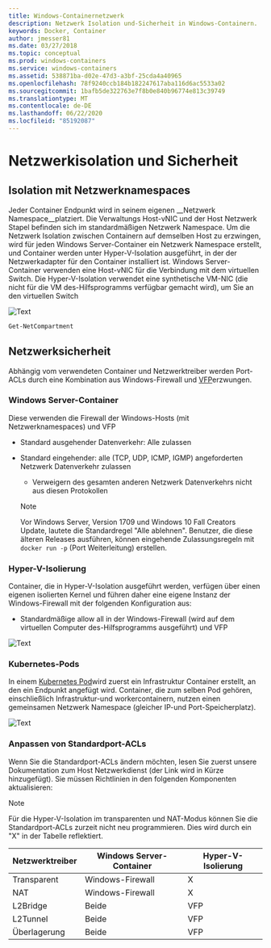 ```yaml
---
title: Windows-Containernetzwerk
description: Netzwerk Isolation und-Sicherheit in Windows-Containern.
keywords: Docker, Container
author: jmesser81
ms.date: 03/27/2018
ms.topic: conceptual
ms.prod: windows-containers
ms.service: windows-containers
ms.assetid: 538871ba-d02e-47d3-a3bf-25cda4a40965
ms.openlocfilehash: 78f9240ccb184b182247617aba116d6ac5533a02
ms.sourcegitcommit: 1bafb5de322763e7f8b0e840b96774e813c39749
ms.translationtype: MT
ms.contentlocale: de-DE
ms.lasthandoff: 06/22/2020
ms.locfileid: "85192087"
---
```

# <a name="network-isolation-and-security"></a>Netzwerkisolation und Sicherheit

## <a name="isolation-with-network-namespaces"></a>Isolation mit Netzwerknamespaces

Jeder Container Endpunkt wird in seinem eigenen __Netzwerk Namespace__platziert. Die Verwaltungs Host-vNIC und der Host Netzwerk Stapel befinden sich im standardmäßigen Netzwerk Namespace. Um die Netzwerk Isolation zwischen Containern auf demselben Host zu erzwingen, wird für jeden Windows Server-Container ein Netzwerk Namespace erstellt, und Container werden unter Hyper-V-Isolation ausgeführt, in der der Netzwerkadapter für den Container installiert ist. Windows Server-Container verwenden eine Host-vNIC für die Verbindung mit dem virtuellen Switch. Die Hyper-V-Isolation verwendet eine synthetische VM-NIC (die nicht für die VM des-Hilfsprogramms verfügbar gemacht wird), um Sie an den virtuellen Switch

![Text](media/network-compartment-visual.png)

```powershell
Get-NetCompartment
```

## <a name="network-security"></a>Netzwerksicherheit

Abhängig vom verwendeten Container und Netzwerktreiber werden Port-ACLs durch eine Kombination aus Windows-Firewall und [VFP](https://www.microsoft.com/research/project/azure-virtual-filtering-platform/)erzwungen.

### <a name="windows-server-containers"></a>Windows Server-Container

Diese verwenden die Firewall der Windows-Hosts (mit Netzwerknamespaces) und VFP

* Standard ausgehender Datenverkehr: Alle zulassen
* Standard eingehender: alle (TCP, UDP, ICMP, IGMP) angeforderten Netzwerk Datenverkehr zulassen
  * Verweigern des gesamten anderen Netzwerk Datenverkehrs nicht aus diesen Protokollen

  >[!NOTE]
  >Vor Windows Server, Version 1709 und Windows 10 Fall Creators Update, lautete die Standardregel "Alle ablehnen". Benutzer, die diese älteren Releases ausführen, können eingehende Zulassungsregeln mit ``docker run -p`` (Port Weiterleitung) erstellen.

### <a name="hyper-v-isolation"></a>Hyper-V-Isolierung

Container, die in Hyper-V-Isolation ausgeführt werden, verfügen über einen eigenen isolierten Kernel und führen daher eine eigene Instanz der Windows-Firewall mit der folgenden Konfiguration aus:

* Standardmäßige allow all in der Windows-Firewall (wird auf dem virtuellen Computer des-Hilfsprogramms ausgeführt) und VFP

![Text](media/windows-firewall-containers.png)

### <a name="kubernetes-pods"></a>Kubernetes-Pods

In einem [Kubernetes Pod](https://kubernetes.io/docs/concepts/workloads/pods/pod/)wird zuerst ein Infrastruktur Container erstellt, an den ein Endpunkt angefügt wird. Container, die zum selben Pod gehören, einschließlich Infrastruktur-und workercontainern, nutzen einen gemeinsamen Netzwerk Namespace (gleicher IP-und Port-Speicherplatz).

![Text](media/pod-network-compartment.png)

### <a name="customizing-default-port-acls"></a>Anpassen von Standardport-ACLs

Wenn Sie die Standardport-ACLs ändern möchten, lesen Sie zuerst unsere Dokumentation zum Host Netzwerkdienst (der Link wird in Kürze hinzugefügt). Sie müssen Richtlinien in den folgenden Komponenten aktualisieren:

>[!NOTE]
>Für die Hyper-V-Isolation im transparenten und NAT-Modus können Sie die Standardport-ACLs zurzeit nicht neu programmieren. Dies wird durch ein "X" in der Tabelle reflektiert.

| Netzwerktreiber | Windows Server-Container | Hyper-V-Isolierung  |
| -------------- |-------------------------- | ------------------- |
| Transparent | Windows-Firewall | X |
| NAT | Windows-Firewall | X |
| L2Bridge | Beide | VFP |
| L2Tunnel | Beide | VFP |
| Überlagerung  | Beide | VFP |